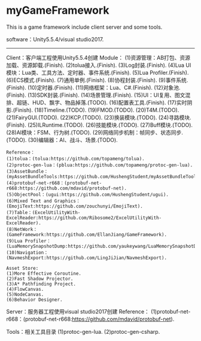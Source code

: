 # myGameFramework

This is a game framework include client server and some tools.

software：Unity5.5.4/visual studio2017.

--------------------------------------------------------------

Client：客户端工程使用Unity5.5.4创建
	Module：
	(1)资源管理：AB打包、资源加载、资源卸载.(Finish).
	(2)tolua接入.(Finish).
	(3)Log封装.(Finish).
	(4)Lua UI模块：Lua类、工具方法、定时器、事件系统.(Finish).
	(5)Lua Profiler.(Finish).
	(6)ECS模式.(Finish).
	(7)通用单例.(Finish).
	(8)协程封装.(Finish).
	(9)事件系统.(Finish).
	(10)定时器.(Finish).
	(11)网络框架：Lua、C#.(Finish).
	(12)对象池.(Finish).
	(13)SDK封装.(Finish).
	(14)场景管理.(Finish).
	(15)UI：UI复用、图文混排、超链、HUD、飘字、物品掉落.(TODO).
	(16)配置表工具.(Finish).
	(17)实时阴影.(Finish).
	(18)Timeline.(TODO).
	(19)FMOD.(TODO).
	(20)T4M.(TODO).
	(21)FairyGUI.(TODO).
	(22)KCP.(TODO).
	(23)换装模块.(TODO).
	(24)寻路模块.(Finish).
	(25)ILRuntime.(TODO).
	(26)技能模块.(TODO).
	(27)Buff模块.(TODO).
	(28)AI模块：FSM、行为树.(TODO).
	(29)网络同步机制：帧同步、状态同步.(TODO).
	(30)编辑器：AI、战斗、场景.(TODO).
	
	Reference：
	(1)tolua：(tolua:https://github.com/topameng/tolua).
	(2)protoc-gen-lua：(pblua:https://github.com/topameng/protoc-gen-lua).
	(3)AssetBundle：(myAssetBundleTools:https://github.com/HushengStudent/myAssetBundleTools).
	(4)protobuf-net-r668：(protobuf-net-r668:https://github.com/mdavid/protobuf-net).
	(5)ObjectPool：(ugui:https://github.com/HushengStudent/ugui).
	(6)Mixed Text and Graphics：(EmojiText:https://github.com/zouchunyi/EmojiText).
	(7)Table：(ExcelUtilityWith-ExcelReader:https://github.com/Ribosome2/ExcelUtilityWith-ExcelReader).
	(8)NetWork：(GameFramework:https://github.com/EllanJiang/GameFramework).
	(9)Lua Profiler：(LuaMemorySnapshotDump:https://github.com/yaukeywang/LuaMemorySnapshotDump).
	(10)Navigation：(NavmeshExport:https://github.com/LingJiJian/NavmeshExport).
	
	Asset Store:
	(1)More Effective Coroutine.
	(2)Fast Shadow Projector.
	(3)A* Pathfinding Project.
	(4)FlowCanvas.
	(5)NodeCanvas.
	(6)Behavior Designer.
	
Server：服务器工程使用visual studio2017创建
	Reference：
	(1)protobuf-net-r668：(protobuf-net-r668:https://github.com/mdavid/protobuf-net).
	
Tools：相关工具目录
	(1)protoc-gen-lua.
	(2)protoc-gen-csharp.
